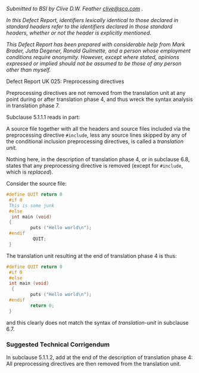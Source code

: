 *Submitted to BSI by Clive D.W. Feather clive@sco.com .*

*In this Defect Report, identifiers lexically identical to those declared in
standard headers refer to the identifiers declared in those standard headers,
whether or not the header is explicitly mentioned.*

*This Defect Report has been prepared with considerable help from Mark Brader,
Jutta Degener, Ronald Guilmette, and a person whose employment conditions
require anonymity. However, except where stated, opinions expressed or implied
should not be assumed to be those of any person other than myself.*

Defect Report UK 025: Preprocessing directives

Preprocessing directives are not removed from the translation unit at any point
during or after translation phase 4, and thus wreck the syntax analysis in
translation phase 7\.

Subclause 5.1.1.1 reads in part:

A source file together with all the headers and source files included via the
preprocessing directive `#include`, less any source lines skipped by any of the
conditional inclusion preprocessing directives, is called a *translation unit.*

Nothing here, in the description of translation phase 4, or in subclause 6.8,
states that any preprocessing directive is removed (except for `#include`, which
is *replaced*).

Consider the source file:

```c
#define QUIT return 0
 #if 0
 This is some junk
 #else
  int main (void)
 {
         puts ("Hello world\n");
 #endif
          QUIT;
 }
```

The translation unit resulting at the end of translation phase 4 is thus:

```c
#define QUIT return 0
 #if 0
 #else
 int main (void)
  {
         puts ("Hello world\n");
 #endif
         return 0;
 }
```

and this clearly does not match the syntax of *translation-unit* in subclause
6.7.

### Suggested Technical Corrigendum

In subclause 5.1.1.2, add at the end of the description of translation phase 4:
All preprocessing directives are then removed from the translation unit.

